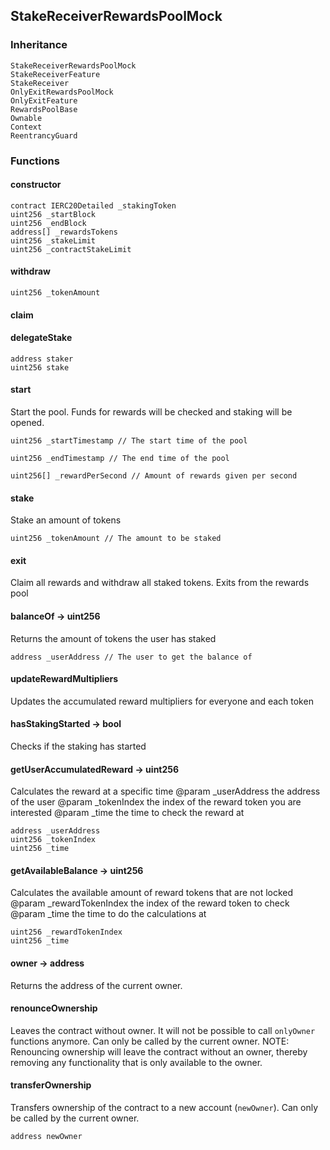 ## StakeReceiverRewardsPoolMock





### Inheritance

    StakeReceiverRewardsPoolMock
    StakeReceiverFeature
    StakeReceiver
    OnlyExitRewardsPoolMock
    OnlyExitFeature
    RewardsPoolBase
    Ownable
    Context
    ReentrancyGuard


### Functions

  #### constructor

  

  

    contract IERC20Detailed _stakingToken 
    uint256 _startBlock 
    uint256 _endBlock 
    address[] _rewardsTokens 
    uint256 _stakeLimit 
    uint256 _contractStakeLimit 
  #### withdraw

  

  

    uint256 _tokenAmount 
  #### claim

  

  

  #### delegateStake

  

  

    address staker 
    uint256 stake 
  #### start

  

  Start the pool. Funds for rewards will be checked and staking will be opened.


    uint256 _startTimestamp // The start time of the pool

    uint256 _endTimestamp // The end time of the pool

    uint256[] _rewardPerSecond // Amount of rewards given per second
  #### stake

  

  Stake an amount of tokens


    uint256 _tokenAmount // The amount to be staked
  #### exit

  

  Claim all rewards and withdraw all staked tokens. Exits from the rewards pool

  #### balanceOf → uint256

  

  Returns the amount of tokens the user has staked


    address _userAddress // The user to get the balance of
  #### updateRewardMultipliers

  

  Updates the accumulated reward multipliers for everyone and each token

  #### hasStakingStarted → bool

  

  Checks if the staking has started

  #### getUserAccumulatedReward → uint256

  

  Calculates the reward at a specific time
		@param _userAddress the address of the user
		@param _tokenIndex the index of the reward token you are interested
        @param _time the time to check the reward at

    address _userAddress 
    uint256 _tokenIndex 
    uint256 _time 
  #### getAvailableBalance → uint256

  

  Calculates the available amount of reward tokens that are not locked
		@param _rewardTokenIndex the index of the reward token to check
		@param _time the time to do the calculations at

    uint256 _rewardTokenIndex 
    uint256 _time 
  #### owner → address

  

  Returns the address of the current owner.

  #### renounceOwnership

  

  Leaves the contract without owner. It will not be possible to call
`onlyOwner` functions anymore. Can only be called by the current owner.
NOTE: Renouncing ownership will leave the contract without an owner,
thereby removing any functionality that is only available to the owner.

  #### transferOwnership

  

  Transfers ownership of the contract to a new account (`newOwner`).
Can only be called by the current owner.

    address newOwner 


